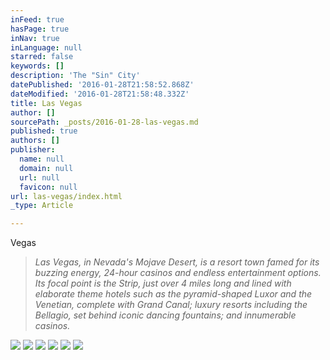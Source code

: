 ```yaml
---
inFeed: true
hasPage: true
inNav: true
inLanguage: null
starred: false
keywords: []
description: 'The "Sin" City'
datePublished: '2016-01-28T21:58:52.868Z'
dateModified: '2016-01-28T21:58:48.332Z'
title: Las Vegas
author: []
sourcePath: _posts/2016-01-28-las-vegas.md
published: true
authors: []
publisher:
  name: null
  domain: null
  url: null
  favicon: null
url: las-vegas/index.html
_type: Article

---
```

Vegas

> _Las Vegas, in Nevada's Mojave Desert, is a resort town famed for its buzzing energy, 24-hour casinos and endless entertainment options. Its focal point is the Strip, just over 4 miles long and lined with elaborate theme hotels such as the pyramid-shaped Luxor and the Venetian, complete with Grand Canal; luxury resorts including the Bellagio, set behind iconic dancing fountains; and innumerable casinos._

![](https://the-grid-user-content.s3-us-west-2.amazonaws.com/fbb45784-0132-4833-8b72-39fdc3b74dfc.jpg)
![](https://the-grid-user-content.s3-us-west-2.amazonaws.com/cb2c129b-a9c7-4ab9-9020-d5e56f1bf56f.jpg)
![](https://the-grid-user-content.s3-us-west-2.amazonaws.com/9a6c1283-1097-462f-911d-783b15823873.jpg)
![](https://the-grid-user-content.s3-us-west-2.amazonaws.com/4319ec63-08da-498b-8684-eb736c00ffd5.jpg)
![](https://the-grid-user-content.s3-us-west-2.amazonaws.com/59cb28da-c089-47cc-b66f-cdbf59b2490a.jpg)
![](https://the-grid-user-content.s3-us-west-2.amazonaws.com/f567282f-c9b5-4c4f-9eb6-7365a8f4de08.jpg)
